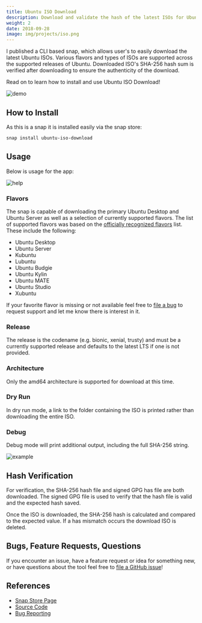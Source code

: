 ```yaml
---
title: Ubuntu ISO Download
description: Download and validate the hash of the latest ISOs for Ubuntu
weight: 2
date: 2018-09-28
image: img/projects/iso.png
---
```


I published a CLI based snap, which allows user's to easily download the
latest Ubuntu ISOs. Various flavors and types of ISOs are supported across
the supported releases of Ubuntu. Downloaded ISO's SHA-256 hash sum is
verified after downloading to ensure the authenticity of the download.

Read on to learn how to install and use Ubuntu ISO Download!

![demo](/img/projects/ubuntu-iso-download/cli.gif#center)

## How to Install

As this is a snap it is installed easily via the snap store:

```bash
snap install ubuntu-iso-download
```

## Usage

Below is usage for the app:

![help](/img/projects/ubuntu-iso-download/help.png#center)

### Flavors

The snap is capable of downloading the primary Ubuntu Desktop and Ubuntu
Server as well as a selection of currently supported flavors. The list of
supported flavors was based on the
[officially recognized flavors](https://www.ubuntu.com/download/flavours)
list. These include the following:

* Ubuntu Desktop
* Ubuntu Server
* Kubuntu
* Lubuntu
* Ubuntu Budgie
* Ubuntu Kylin
* Ubuntu MATE
* Ubuntu Studio
* Xubuntu

If your favorite flavor is missing or not available feel free to
[file a bug](https://github.com/powersj/ubuntu-iso-download/issues/new) to
request support and let me know there is interest in it.

### Release

The release is the codename (e.g. bionic, xenial, trusty) and must be a
currently supported release and defaults to the latest LTS if one is not
provided.

### Architecture

Only the amd64 architecture is supported for download at this time.

### Dry Run

In dry run mode, a link to the folder containing the ISO is printed rather
than downloading the entire ISO.

### Debug

Debug mode will print additional output, including the full SHA-256 string.

![example](/img/projects/ubuntu-iso-download/example.png#center)

## Hash Verification

For verification, the SHA-256 hash file and signed GPG has file are both
downloaded. The signed GPG file is used to verify that the hash file is
valid and the expected hash saved.

Once the ISO is downloaded, the SHA-256 hash is calculated and compared to the
expected value. If a has mismatch occurs the download ISO is deleted.

## Bugs, Feature Requests, Questions

If you encounter an issue, have a feature request or idea for something new,
or have questions about the tool feel free to
[file a GitHub issue](https://github.com/powersj/ubuntu-iso-download/issues/new)!

## References

* [Snap Store Page](https://snapcraft.io/ubuntu-iso-download)
* [Source Code](https://github.com/powersj/ubuntu-iso-download)
* [Bug Reporting](https://github.com/powersj/ubuntu-iso-download/issues/new)
